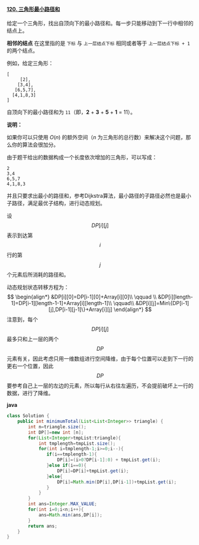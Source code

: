 #### [120. 三角形最小路径和](https://leetcode-cn.com/problems/triangle/)



给定一个三角形，找出自顶向下的最小路径和。每一步只能移动到下一行中相邻的结点上。

**相邻的结点** 在这里指的是 `下标` 与 `上一层结点下标` 相同或者等于 `上一层结点下标 + 1` 的两个结点。

 

例如，给定三角形：

```
[
     [2],
    [3,4],
   [6,5,7],
  [4,1,8,3]
]
```

自顶向下的最小路径和为 `11`（即，**2** + **3** + **5** + **1** = 11）。

 

**说明：**

如果你可以只使用 *O*(*n*) 的额外空间（*n* 为三角形的总行数）来解决这个问题，那么你的算法会很加分。

由于题干给出的数据构成一个长度依次增加的三角形，可以写成：

```
2
3,4
6,5,7
4,1,8,3
```

并且只要求出最小的路径和，参考Dijkstra算法，最小路径的子路径必然也是最小子路径，满足最优子结构，进行动态规划。

设$$DP[i][j]$$表示到达第$$i$$行的第$$j$$个元素后所消耗的路径和。

动态规划状态转移方程为：
$$
\begin{align*}
&DP[i][0]=DP[i-1][0]+Array[i][0]\\
\qquad \\
&DP[i][length-1]=DP[i-1][length-1-1]+Array[i][length-1]\\
\qquad\\
&DP[i][j]=Min\{DP[i-1][j],DP[i-1][j-1]\}+Array[i][j]
\end{align*}
$$
注意到，每个$$DP[i][j]$$最多只和上一层的两个$$DP $$元素有关，因此考虑只用一维数组进行空间降维，由于每个位置可以走到下一行的更右一个位置，因此$$DP$$要参考自己上一层的左边的元素，所以每行从右往左遍历，不会提前破坏上一行的数据，进行了降维。

**java**

```java
class Solution {
    public int minimumTotal(List<List<Integer>> triangle) {
        int n=triangle.size();
        int DP[]=new int [n];
        for(List<Integer>tmpList:triangle){
            int tmplength=tmpList.size();
            for(int i=tmplength-1;i>=0;i--){
               if(i==tmplength-1){
                   DP[i]=(i>0?DP[i-1]:0) + tmpList.get(i);
               }else if(i==0){
                   DP[i]=DP[i]+tmpList.get(i);
               }else{
                   DP[i]=Math.min(DP[i],DP[i-1])+tmpList.get(i);
               }
            }
        }
        int ans=Integer.MAX_VALUE;
        for(int i=0;i<n;i++){
            ans=Math.min(ans,DP[i]);
        }
        return ans;
    }
}
```

